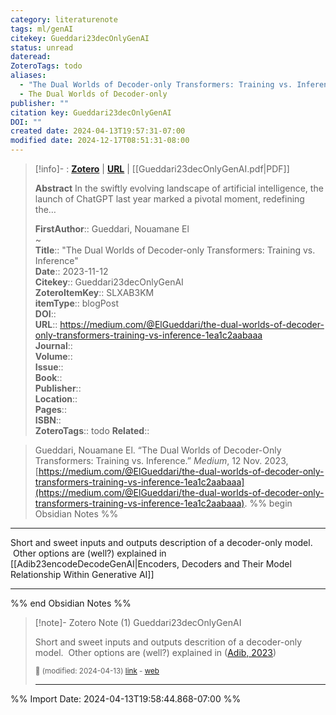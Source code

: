 ```yaml
---
category: literaturenote
tags: ml/genAI
citekey: Gueddari23decOnlyGenAI
status: unread
dateread: 
ZoteroTags: todo
aliases:
  - "The Dual Worlds of Decoder-only Transformers: Training vs. Inference"
  - The Dual Worlds of Decoder-only
publisher: ""
citation key: Gueddari23decOnlyGenAI
DOI: ""
created date: 2024-04-13T19:57:31-07:00
modified date: 2024-12-17T08:51:31-08:00
---
```


> [!info]- : [**Zotero**](zotero://select/library/items/SLXAB3KM)   | [**URL**](https://medium.com/@ElGueddari/the-dual-worlds-of-decoder-only-transformers-training-vs-inference-1ea1c2aabaaa) | [[Gueddari23decOnlyGenAI.pdf|PDF]]
>
> 
> **Abstract**
> In the swiftly evolving landscape of artificial intelligence, the launch of ChatGPT last year marked a pivotal moment, redefining the…
> 
> 
> **FirstAuthor**:: Gueddari, Nouamane El  
~    
> **Title**:: "The Dual Worlds of Decoder-only Transformers: Training vs. Inference"  
> **Date**:: 2023-11-12  
> **Citekey**:: Gueddari23decOnlyGenAI  
> **ZoteroItemKey**:: SLXAB3KM  
> **itemType**:: blogPost  
> **DOI**::   
> **URL**:: https://medium.com/@ElGueddari/the-dual-worlds-of-decoder-only-transformers-training-vs-inference-1ea1c2aabaaa  
> **Journal**::   
> **Volume**::   
> **Issue**::   
> **Book**::   
> **Publisher**::   
> **Location**::    
> **Pages**::   
> **ISBN**::   
> **ZoteroTags**:: todo
>**Related**:: 

> Gueddari, Nouamane El. “The Dual Worlds of Decoder-Only Transformers: Training vs. Inference.” _Medium_, 12 Nov. 2023, [https://medium.com/@ElGueddari/the-dual-worlds-of-decoder-only-transformers-training-vs-inference-1ea1c2aabaaa](https://medium.com/@ElGueddari/the-dual-worlds-of-decoder-only-transformers-training-vs-inference-1ea1c2aabaaa).
%% begin Obsidian Notes %%
___
Short and sweet inputs and outputs description of a decoder-only model.  Other options are (well?) explained in [[Adib23encodeDecodeGenAI|Encoders, Decoders and Their Model Relationship Within Generative AI]]
___
%% end Obsidian Notes %%

> [!note]- Zotero Note (1)
> Gueddari23decOnlyGenAI
> 
> Short and sweet inputs and outputs descrition of a decoder-only model.  Other options are (well?) explained in ([Adib, 2023](zotero://select/library/items/EGYD23LF))
> 
> <small>📝️ (modified: 2024-04-13) [link](zotero://select/library/items/62XJCZKJ) - [web](http://zotero.org/users/60638/items/62XJCZKJ)</small>
>  
> ---




%% Import Date: 2024-04-13T19:58:44.868-07:00 %%
